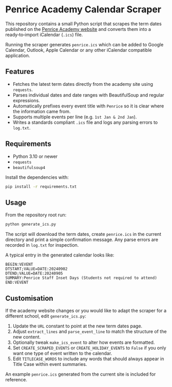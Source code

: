 # Penrice Academy Calendar Scraper

This repository contains a small Python script that scrapes the term dates published on the [Penrice Academy website](https://www.penriceacademy.org/term-dates) and converts them into a ready‑to‑import iCalendar (``.ics``) file.

Running the scraper generates ``penrice.ics`` which can be added to Google Calendar, Outlook, Apple Calendar or any other iCalendar compatible application.

## Features

* Fetches the latest term dates directly from the academy site using ``requests``.
* Parses individual dates and date ranges with BeautifulSoup and regular expressions.
* Automatically prefixes every event title with ``Penrice`` so it is clear where the information came from.
* Supports multiple events per line (e.g. ``1st Jan & 2nd Jan``).
* Writes a standards compliant ``.ics`` file and logs any parsing errors to ``log.txt``.

## Requirements

* Python 3.10 or newer
* ``requests``
* ``beautifulsoup4``

Install the dependencies with:

```bash
pip install -r requirements.txt
```

## Usage

From the repository root run:

```bash
python generate_ics.py
```

The script will download the term dates, create ``penrice.ics`` in the current directory and print a simple confirmation message.  Any parse errors are recorded in ``log.txt`` for inspection.

A typical entry in the generated calendar looks like:

```text
BEGIN:VEVENT
DTSTART;VALUE=DATE:20240902
DTEND;VALUE=DATE:20240905
SUMMARY:Penrice Staff Inset Days (Students not required to attend)
END:VEVENT
```

## Customisation

If the academy website changes or you would like to adapt the scraper for a different school, edit ``generate_ics.py``:

1. Update the ``URL`` constant to point at the new term dates page.
2. Adjust ``extract_lines`` and ``parse_event_line`` to match the structure of the new content.
3. Optionally tweak ``make_ics_event`` to alter how events are formatted.
4. Set ``CREATE_SCRAPED_EVENTS`` or ``CREATE_HOLIDAY_EVENTS`` to ``False`` if you
   only want one type of event written to the calendar.
5. Edit ``TITLECASE_WORDS`` to include any words that should always appear in
   Title Case within event summaries.

An example ``penrice.ics`` generated from the current site is included for reference.

